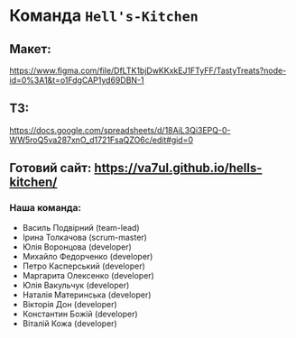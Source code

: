 # Команда `Hell's-Kitchen`

## Макет:

https://www.figma.com/file/DfLTK1bjDwKKxkEJ1FTyFF/TastyTreats?node-id=0%3A1&t=o1FdgCAP1yd69DBN-1

## ТЗ:

https://docs.google.com/spreadsheets/d/18AiL3Qi3EPQ-0-WW5roQ5va287xnO_d1721FsaQZO6c/edit#gid=0

## Готовий сайт: https://va7ul.github.io/hells-kitchen/

### Наша команда:

- Василь Подвірний (team-lead)
- Ірина Толкачова (scrum-master)
- Юлія Воронцова (developer)
- Михайло Федорченко (developer)
- Петро Касперський (developer)
- Маргарита Олексенко (developer)
- Юлія Вакульчук (developer)
- Наталія Материнська (developer)
- Вікторія Дон (developer)
- Константин Божій (developer)
- Віталій Кожа (developer)
